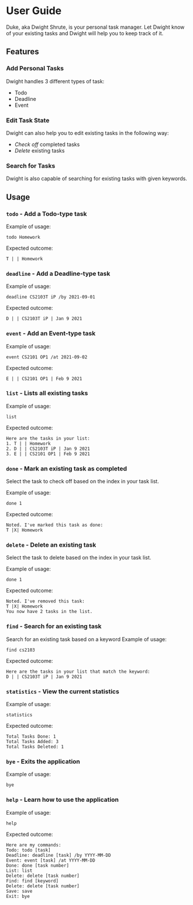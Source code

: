 # User Guide

Duke, aka Dwight Shrute, is your personal task manager.
Let Dwight know of your existing tasks and Dwight will help you to keep track of it. 

## Features 

### Add Personal Tasks

Dwight handles 3 different types of task:<br>
* Todo
* Deadline
* Event


### Edit Task State

Dwight can also help you to edit existing tasks in the following way:<br>

* *Check off* completed tasks
* *Delete* existing tasks


### Search for Tasks

Dwight is also capable of searching for existing tasks with given keywords.

## Usage

### `todo` - Add a Todo-type task

Example of usage: 

`todo Homework`

Expected outcome:

```
T | | Homework
```

### `deadline` - Add a Deadline-type task

Example of usage:

`deadline CS2103T iP /by 2021-09-01`

Expected outcome:

```
D | | CS2103T iP | Jan 9 2021
```

### `event` - Add an Event-type task

Example of usage:

`event CS2101 OP1 /at 2021-09-02`

Expected outcome:

```
E | | CS2101 OP1 | Feb 9 2021
```

### `list` - Lists all existing tasks

Example of usage:

`list`

Expected outcome:

```
Here are the tasks in your list:
1. T | | Homework
2. D | | CS2103T iP | Jan 9 2021
3. E | | CS2101 OP1 | Feb 9 2021
```

### `done` - Mark an existing task as completed
Select the task to check off based on the index in your task list.

Example of usage:

`done 1`

Expected outcome:

```
Noted. I've marked this task as done:
T |X| Homework
```
### `delete` - Delete an existing task
Select the task to delete based on the index in your task list.

Example of usage:

`done 1`

Expected outcome:

```
Noted. I've removed this task:
T |X| Homework
You now have 2 tasks in the list.
```
### `find` - Search for an existing task
Search for an existing task based on a keyword
Example of usage:

`find cs2103`

Expected outcome:

```
Here are the tasks in your list that match the keyword:
D | | CS2103T iP | Jan 9 2021
```

### `statistics` - View the current statistics 

Example of usage:

`statistics`

Expected outcome:

```
Total Tasks Done: 1
Total Tasks Added: 3
Total Tasks Deleted: 1 
```

### `bye` - Exits the application

Example of usage:

`bye`



### `help` - Learn how to use the application

Example of usage:

`help`

Expected outcome:

```
Here are my commands:
Todo: todo [task]
Deadline: deadline [task] /by YYYY-MM-DD
Event: event [task] /at YYYY-MM-DD
Done: done [task number]
List: list
Delete: delete [task number]
Find: find [keyword]
Delete: delete [task number]
Save: save
Exit: bye
```




